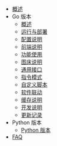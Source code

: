 <!-- _sidebar.md -->

* [概述](/) 
* Go 版本
  * [概述](md/go-version/1-概述.md)
  * [运行与部署](md/go-version/2-运行与部署.md)
  * [配置说明](md/go-version/3-配置说明.md)
  * [前端说明](md/go-version/7-前端说明.md)
  * [功能使用](md/go-version/4-功能使用.md)
  * [图床说明](md/go-version/5-图床说明.md)
  * [通用接口](md/go-version/6-通用接口.md)
  * [指令模式](md/go-version/8-指令模式.md)
  * [自定义脚本](md/go-version/9-自定义脚本.md)
  * [软件联动](md/go-version/10-软件联动.md)
  * [缓存说明](md/go-version/97-缓存说明.md)
  * [开发说明](md/go-version/98-开发说明.md)
  * [更新记录](md/go-version/99-更新记录.md)
* Python 版本
  * [Python 版本](md/python-version.md) 
* [FAQ](md/faq.md)